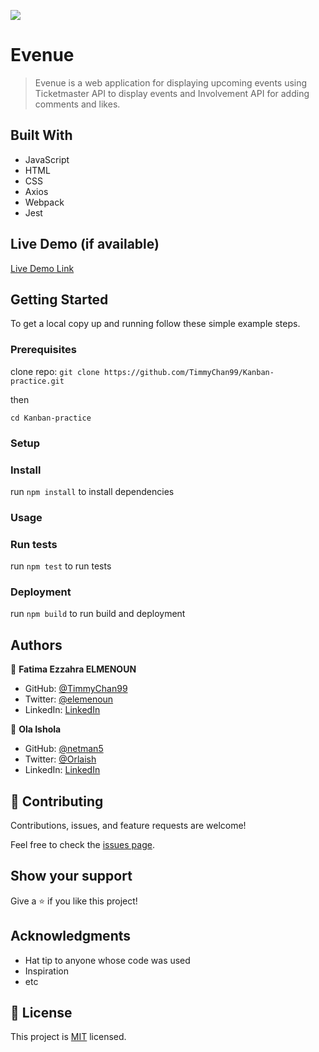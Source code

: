 ![](https://img.shields.io/badge/Microverse-blueviolet)

# Evenue

> Evenue is a web application for displaying upcoming events using Ticketmaster API to display events and Involvement API for adding comments and likes.

## Built With

- JavaScript
- HTML
- CSS
- Axios
- Webpack
- Jest

## Live Demo (if available)

[Live Demo Link](https://livedemo.com)

## Getting Started

To get a local copy up and running follow these simple example steps.

### Prerequisites

clone repo: `git clone https://github.com/TimmyChan99/Kanban-practice.git`

then

`cd Kanban-practice`

### Setup

### Install

run `npm install` to install dependencies

### Usage

### Run tests

run `npm test` to run tests

### Deployment

run `npm build` to run build and deployment

## Authors

👤 **Fatima Ezzahra ELMENOUN**

- GitHub: [@TimmyChan99](https://github.com/TimmyChan99)
- Twitter: [@elemenoun](https://twitter.com/elemenoun)
- LinkedIn: [LinkedIn](https://www.linkedin.com/in/fatima-ezzahra-elemenoun-020841225/)

👤 **Ola Ishola**

- GitHub: [@netman5](https://github.com/netman5)
- Twitter: [@Orlaish](https://twitter.com/Orlaish)
- LinkedIn: [LinkedIn](https://www.linkedin.com/in/ola-ishola/)

## 🤝 Contributing

Contributions, issues, and feature requests are welcome!

Feel free to check the [issues page](../../issues/).

## Show your support

Give a ⭐️ if you like this project!

## Acknowledgments

- Hat tip to anyone whose code was used
- Inspiration
- etc

## 📝 License

This project is [MIT](./MIT.md) licensed.
